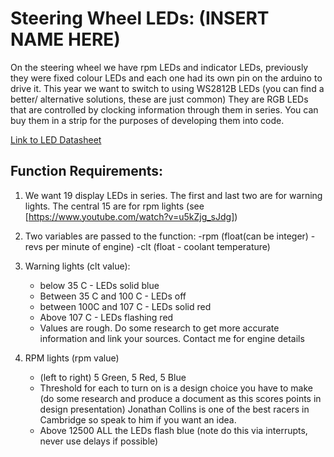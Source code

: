 # Steering Wheel LEDs: (INSERT NAME HERE)

On the steering wheel we have rpm LEDs and indicator LEDs, previously
they were fixed colour LEDs and each one had its own pin on the arduino to 
drive it. This year we want to switch to using WS2812B LEDs (you can find a 
better/ alternative solutions, these are just common) They are RGB LEDs that
are controlled by clocking information through them in series. You can buy 
them in a strip for the purposes of developing them into code.
    
[Link to LED Datasheet](https://cdn-shop.adafruit.com/datasheets/WS2812B.pdf)
    
## Function Requirements:
    
1. We want 19 display LEDs in series. The first and last two are for
  warning lights. The central 15 are for rpm lights
  (see [https://www.youtube.com/watch?v=u5kZjg_sJdg])
  
2. Two variables are passed to the function:
    -rpm (float(can be integer) - revs per minute of engine)
    -clt (float - coolant temperature)
    
3. Warning lights (clt value):
    - below 35 C - LEDs solid blue
    - Between 35 C and 100 C - LEDs off
    - between 100C and 107 C - LEDs solid red
    - Above 107 C - LEDs flashing red
    - Values are rough. Do some research to get more accurate
      information and link your sources. Contact me for engine 
      details

4. RPM lights (rpm value)
    - (left to right) 5 Green, 5 Red, 5 Blue
    - Threshold for each to turn on is a design choice you have to make 
      (do some research and produce a document as this scores points in 
      design presentation) Jonathan Collins is one of the best racers
      in Cambridge so speak to him if you want an idea.
    - Above 12500 ALL the LEDs flash blue (note do this via interrupts, 
      never use delays if possible)
     